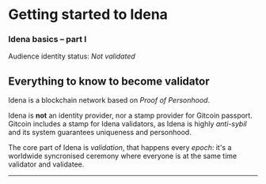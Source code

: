 # Getting started to Idena
### Idena basics – part I
Audience identity status: *Not validated*
## Everything to know to become validator
Idena is a blockchain network based on *Proof of Personhood*.

Idena is **not** an identity provider, nor a stamp provider for Gitcoin passport.
Gitcoin includes a stamp for Idena validators, as Idena is highly *anti-sybil* and its system guarantees uniqueness and personhood.

The core part of Idena is *validation*, that happens every *epoch*: it's a worldwide syncronised ceremony where everyone is at the same time validator and validatee.
***
